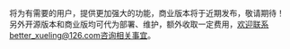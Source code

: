 将为有需要的用户，提供更加强大的功能，商业版本将于近期发布，敬请期待！
另外开源版本和商业版均可代为部署、维护，额外收取一定费用，欢迎联系better_xueling@126.com咨询相关事宜。

